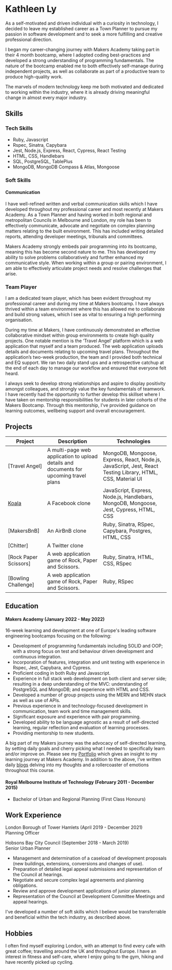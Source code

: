# Kathleen Ly

As a self-motivated and driven individual with a curiosity in technology, I decided to leave my established career as a Town Planner to pursue my passion in software development and to seek a more fulfilling and creative professional direction. 

I began my career-changing journey with Makers Academy taking part in their 4 month bootcamp, where I adopted coding best-practices and developed a strong understanding of programming fundamentals. The nature of the bootcamp enabled me to both effectively self-manage during independent projects, as well as collaborate as part of a productive team to produce high-quality work.

The marvels of modern technology keep me both motivated and dedicated to working within the industry, where it is already driving meaningful change in almost every major industry.

## Skills

### Tech Skills

- Ruby, Javascript
- Rspec, Sinatra, Capybara
- Jest, Node.js, Express, React, Cypress, React Testing
- HTML, CSS, Handlebars
- SQL, PostgreSQL, TablePlus
- MongoDB, MongoDB Compass & Atlas, Mongoose

### Soft Skills

#### Communication
I have well-refined written and verbal communication skills which I have developed throughout my professional career and most recently at Makers Academy. As a Town Planner and having worked in both regional and metropolitan Councils in Melbourne and London, my role has been to effectively communicate, advocate and negotiate on complex planning matters relating to the built environment. This has included writing detailed reports, attending developer meetings, tribunals and committees. 

Makers Academy strongly embeds pair programming into its bootcamp, meaning this has become second nature to me. This has developed my ability to solve problems collaboratively and further enhanced my communicative style. When working within a group or pairing environment, I am able to effectively articulate project needs and resolve challenges that arise.

### Team Player
I am a dedicated team player, which has been evident throughout my professional career and during my time at Makers bootcamp. I have always thrived within a team environment where this has allowed me to collaborate and build strong values, which I see as vital to ensuring a high performing organisation. 

During my time at Makers, I have continuously demonstrated an effective collaborative mindset within group environments to create high quality projects. One notable mention is the ‘Travel Angel’ platform which is a web application that myself and a team produced. The web application uploads details and documents relating to upcoming travel plans. Throughout the application’s two-week production, the team and I provided both technical and EQ support. We ran two daily stand ups and a retrospective catchup at the end of each day to manage our workflow and ensured that everyone felt heard. 

I always seek to develop strong relationships and aspire to display positivity amongst colleagues, and strongly value the key fundamentals of teamwork. I have recently had the opportunity to further develop this skillset where I have taken on mentorship responsibilities for students in later cohorts of the Makers Bootcamp. Through this mentorship, I've provided guidance on learning outcomes, wellbeing support and overall encouragement.


## Projects

| Project                                                                        | Description                                                 | Technologies                                                                                            |
| ------------------------------------------------------------------------------ | ----------------------------------------------------------- | ------------------------------------------------------------------------------------------------------- |
| [Travel Angel]                       | A multi-page web application to upload details and documents for upcoming travel plans | MongoDB, Mongoose, Express, React, Node.js, JavaScript, Jest, React Testing Library, HTML, CSS, Material UI |
| [Koala](https://github.com/<name>/koala) | A Facebook clone                                   | JavaScript, Express, Node.js, Handlebars, MongoDB, Mongoose, Jest, Cypress, HTML, CSS                   |
| [MakersBnB]                     | An AirBnB clone                                            | Ruby, Sinatra, RSpec, Capybara, Postgres, HTML, CSS                                       |
| [Chitter]               | A Twitter clone                                 |                                                |
| [Rock Paper Scissors]               | A web application game of Rock, Paper and Scissors.                              | Ruby, Sinatra, HTML, CSS, RSpec                                                |
| [Bowling Challenge]               | A web application game of Rock, Paper and Scissors.                              | Ruby, RSpec                                                |

## Education

#### Makers Academy (January 2022 - May 2022)
16-week learning and development at one of Europe's leading software engineering bootcamps focusing on the following:
- Development of programming fundamentals including SOLID and OOP; with a strong focus on test and behaviour driven development and continuous integration.
- Incorporation of features, integration and unit testing with experience in Rspec, Jest, Capybara, and Cypress.
- Proficient coding in both Ruby and Javascript.
- Experience in full stack web development on both client and server side; resulting in a deep understanding of the MVC: understanding of PostgreSQL and MongoDB; and experience with HTML and CSS.
- Developed a number of group projects using the MERN and MEHN stack as well as use of APIs. 
- Previous experience in and technology-focused development in communication, team work and time management skills.
- Significant exposure and experience with pair programming.
- Developed ability to be language agnostic as a result of self-directed learning, regular reflection and evaluation of learning processes.
- Providing mentorship to new students.

A big part of my Makers journey was the advocacy of self-directed learning, by setting daily goals and cherry picking what I needed to specifically learn and/or improve on. Please see my [Portfolio](https://github.com/heykathl/Portfolio) which gives an insight to my learning journey at Makers Academy. 
In addition to the above, I've written daily [blogs](link) delving into my thoughts and a rollercoaster of emotions throughout this course.

#### Royal Melbourne Institute of Technology (February 2011 - December 2015)

- Bachelor of Urban and Regional Planning (First Class Honours)

## Work Experience

London Borough of Tower Hamlets (April 2019 - December 2021)  
Planning Officer

Hobsons Bay City Council (September 2018 - March 2019)  
Senior Urban Planner

- Management and determination of a caseload of development proposals (new buildings, extensions, conversions and changes of use).
- Preparation of detailed legal appeal submissions and representation of the Council at hearings.
- Negotiate and secure complex legal agreements and planning obligations.
- Review and approve development applications of junior planners.
- Representation of the Council at Development Committee Meetings and appeal hearings. 

I've developed a number of soft skills which I believe would be transferrable and beneficial within the tech industry, as described above. 

## Hobbies

I often find myself exploring London, with an attempt to find every cafe with great coffee; travelling around the UK and throughout Europe. 
I have an interest in fitness and self-care, where I enjoy going to the gym, hiking and have recently picked up cycling.